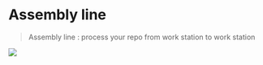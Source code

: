 # Assembly line

> Assembly line : process your repo from work station to work station

![](http://upload.wikimedia.org/wikipedia/commons/thumb/8/83/Airacobra_P39_Assembly_LOC_02902u.jpg/954px-Airacobra_P39_Assembly_LOC_02902u.jpg)

